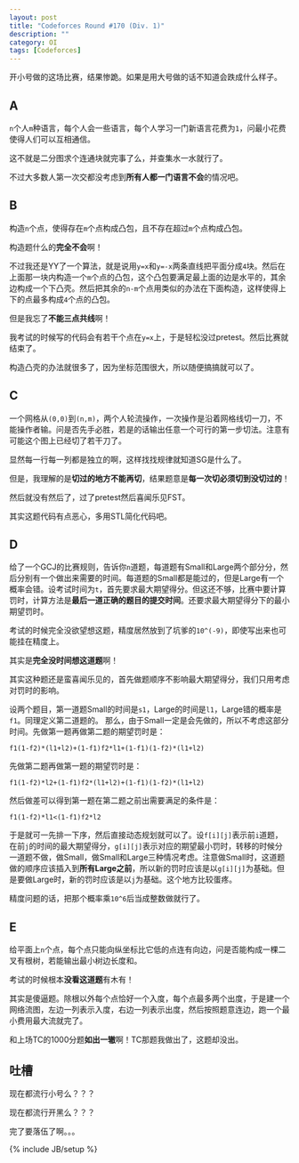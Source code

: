 ```yaml
---
layout: post
title: "Codeforces Round #170 (Div. 1)"
description: ""
category: OI
tags: [Codeforces]
---
```


开小号做的这场比赛，结果惨跪。如果是用大号做的话不知道会跌成什么样子。

## A

`n`个人`m`种语言，每个人会一些语言，每个人学习一门新语言花费为`1`，问最小花费使得人们可以互相通信。

这不就是二分图求个连通块就完事了么，并查集水一水就行了。

不过大多数人第一次交都没考虑到**所有人都一门语言不会**的情况吧。

## B

构造`n`个点，使得存在`m`个点构成凸包，且不存在超过`m`个点构成凸包。

构造题什么的**完全不会**啊！

不过我还是YY了一个算法，就是说用`y=x`和`y=-x`两条直线把平面分成`4`块。然后在上面那一块内构造一个`m`个点的凸包，这个凸包要满足最上面的边是水平的，其余边构成一个下凸壳。然后把其余的`n-m`个点用类似的办法在下面构造，这样使得上下的点最多构成`4`个点的凸包。

但是我忘了**不能三点共线**啊！

我考试的时候写的代码会有若干个点在`y=x`上，于是轻松没过pretest。然后比赛就结束了。

构造凸壳的办法就很多了，因为坐标范围很大，所以随便搞搞就可以了。

## C

一个网格从`(0,0)`到`(n,m)`，两个人轮流操作，一次操作是沿着网格线切一刀，不能操作者输。问是否先手必胜，若是的话输出任意一个可行的第一步切法。注意有可能这个图上已经切了若干刀了。

显然每一行每一列都是独立的啊，这样找找规律就知道SG是什么了。

但是，我理解的是**切过的地方不能再切**，结果题意是**每一次切必须切到没切过的**！

然后就没有然后了，过了pretest然后喜闻乐见FST。

其实这题代码有点恶心，多用STL简化代码吧。

## D

给了一个GCJ的比赛规则，告诉你`n`道题，每道题有Small和Large两个部分分，然后分别有一个做出来需要的时间。每道题的Small都是能过的，但是Large有一个概率会错。设考试时间为`t`，首先要求最大期望得分。但这还不够，比赛中要计算罚时，计算方法是**最后一道正确的题目的提交时间**。还要求最大期望得分下的最小期望罚时。

考试的时候完全没欲望想这题，精度居然放到了坑爹的`10^(-9)`，即使写出来也可能挂在精度上。

其实是**完全没时间想这道题**啊！

其实这种题还是蛮喜闻乐见的，首先做题顺序不影响最大期望得分，我们只用考虑对罚时的影响。

设两个题目，第一道题Small的时间是`s1`，Large的时间是`l1`，Large错的概率是`f1`。同理定义第二道题的。
那么，由于Small一定是会先做的，所以不考虑这部分时间。先做第一题再做第二题的期望罚时是：

`f1(1-f2)*(l1+l2)+(1-f1)f2*l1+(1-f1)(1-f2)*(l1+l2)`

先做第二题再做第一题的期望罚时是：

`f1(1-f2)*l2+(1-f1)f2*(l1+l2)+(1-f1)(1-f2)*(l1+l2)`

然后做差可以得到第一题在第二题之前出需要满足的条件是：

`f1(1-f2)*l1<(1-f1)f2*l2`

于是就可一先排一下序，然后直接动态规划就可以了。设`f[i][j]`表示前`i`道题，在前`j`的时间的最大期望得分，`g[i][j]`表示对应的期望最小罚时，转移的时候分一道题不做，做Small，做Small和Large三种情况考虑。注意做Small时，这道题做的顺序应该插入到**所有Large之前**，所以新的罚时应该是以`g[i][j]`为基础。但是要做Large时，新的罚时应该是以`j`为基础。这个地方比较蛋疼。

精度问题的话，把那个概率乘`10^6`后当成整数做就行了。

## E

给平面上`n`个点，每个点只能向纵坐标比它低的点连有向边，问是否能构成一棵二叉有根树，若能输出最小树边长度和。

考试的时候根本**没看这道题**有木有！

其实是傻逼题。除根以外每个点恰好一个入度，每个点最多两个出度，于是建一个网络流图，左边一列表示入度，右边一列表示出度，然后按照题意连边，跑一个最小费用最大流就完了。

和上场TC的1000分题**如出一辙**啊！TC那题我做出了，这题却没出。

## 吐槽

现在都流行小号么？？？

现在都流行开黑么？？？

完了要落伍了啊。。。

{% include JB/setup %}
